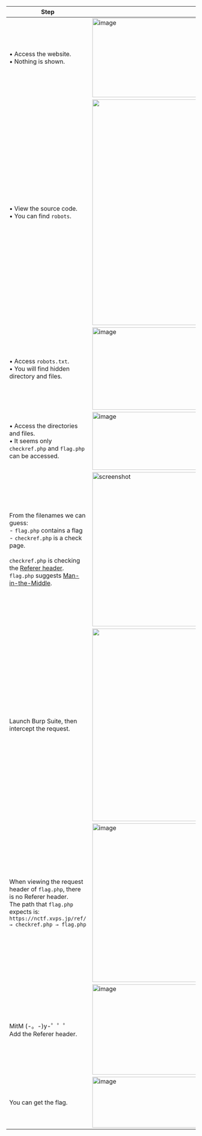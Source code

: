 | Step | Screenshot |
|------|------------|
| • Access the website.<br>• Nothing is shown. | <img width="600" height="210" alt="image" src="https://github.com/user-attachments/assets/ec87e35b-382c-4fdd-aa94-3db143cadf56" /> | 
| • View the source code.<br>• You can find `robots`. | <img width="600" src="https://github.com/user-attachments/assets/e55e1dc6-2bff-4945-949a-58cfa6a8d13f" /> |
| • Access `robots.txt`.<br>• You will find hidden directory and files. | <img width="600" height="219" alt="image" src="https://github.com/user-attachments/assets/91f3d255-d0a5-445e-bce0-61bfc691d1ad" /> |
| • Access the directories and files.<br>• It seems only `checkref.php` and `flag.php` can be accessed. | <img width="600" height="154" alt="image" src="https://github.com/user-attachments/assets/a90e2c7d-f5f7-4bba-a8a9-a96df266e221" /> |
| From the filenames we can guess:<br>- `flag.php` contains a flag<br>- `checkref.php` is a check page.<br><br>`checkref.php` is checking the [Referer header](https://developer.mozilla.org/ja/docs/Web/HTTP/Reference/Headers/Referer).<br>`flag.php` suggests [Man-in-the-Middle](https://developer.mozilla.org/ja/docs/Glossary/MitM). | <img width="471" height="410" alt="screenshot" src="https://github.com/user-attachments/assets/3de0d97f-13cb-46ab-840f-f540856b6f98" /> |
| Launch Burp Suite, then intercept the request. | <img width="600" height="512" src="https://github.com/user-attachments/assets/86a4fd26-6c14-4a91-9374-eabecd2a1959" />|
| When viewing the request header of `flag.php`, there is no Referer header.<br>The path that `flag.php` expects is:<br>`https://nctf.xvps.jp/ref/ → checkref.php → flag.php` | <img width="1042" height="422" alt="image" src="https://github.com/user-attachments/assets/0eabcedb-1713-4b22-a0d5-7f0f34f191c6" /> |
| MitM (-。-)y-゜゜゜<br>Add the Referer header. | <img width="593" height="240" alt="image" src="https://github.com/user-attachments/assets/64915435-4643-4045-975c-a58cfcde4e5d" /> |
| You can get the flag. | <img width="378" height="135" alt="image" src="https://github.com/user-attachments/assets/673b76ef-806a-4b90-8bf0-ef3e17e047fb" /> |





